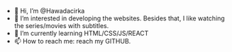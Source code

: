 - 👋 Hi, I’m @Hawadacirka
- 👀 I’m interested in developing the websites. Besides that, I like watching the series/movies with subtitles. 
- 🌱 I’m currently learning HTML/CSS/JS/REACT
- 📫 How to reach me: reach my GITHUB.

<!---
Hawadacirka/Hawadacirka is a ✨ special ✨ repository because its `README.md` (this file) appears on your GitHub profile.
You can click the Preview link to take a look at your changes.
--->
